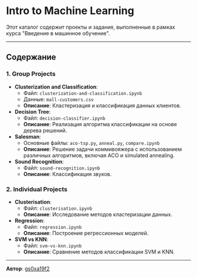 # Intro to Machine Learning

Этот каталог содержит проекты и задания, выполненные в рамках курса "Введение в машинное обучение".

---

## Содержание

### 1. Group Projects
- **Clusterization and Classification**:
  - Файл: `clusterization-and-classification.ipynb`
  - Данные: `mall-customers.csv`
  - **Описание**: Кластеризация и классификация данных клиентов.
- **Decision Tree**:
  - Файл: `decision-classifier.ipynb`
  - **Описание**: Реализация алгоритма классификации на основе дерева решений.
- **Salesman**:
  - Основные файлы: `aco-tsp.py`, `anneal.py`, `compare.ipynb`
  - **Описание**: Решение задачи коммивояжера с использованием различных алгоритмов, включая ACO и simulated annealing.
- **Sound Recognition**:
  - Файл: `sound-recognition.ipynb`
  - **Описание**: Классификация звуков.

### 2. Individual Projects
- **Clusterisation**:
  - Файл: `clusterisation.ipynb`
  - **Описание**: Исследование методов кластеризации данных.
- **Regression**:
  - Файл: `regression.ipynb`
  - **Описание**: Построение регрессионных моделей.
- **SVM vs KNN**:
  - Файл: `svm-vs-knn.ipynb`
  - **Описание**: Сравнение методов классификации SVM и KNN.

---

**Автор**: [gs0xa19f2](https://github.com/gs0xa19f2)
